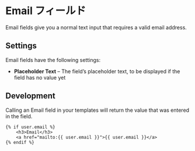 # Email フィールド

Email fields give you a normal text input that requires a valid email address.

## Settings

Email fields have the following settings:

* **Placeholder Text** – The field’s placeholder text, to be displayed if the field has no value yet

## Development

Calling an Email field in your templates will return the value that was entered in the field.

```twig
{% if user.email %}
    <h3>Email</h3>
    <a href="mailto:{{ user.email }}">{{ user.email }}</a>
{% endif %}
```

